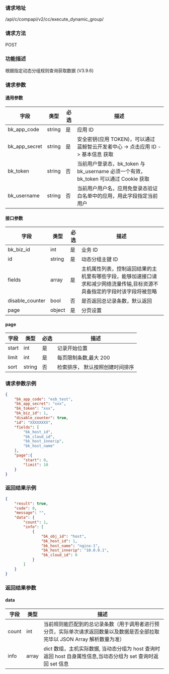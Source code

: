 
### 请求地址

/api/c/compapi/v2/cc/execute_dynamic_group/



### 请求方法

POST


### 功能描述

根据指定动态分组规则查询获取数据 (V3.9.6)

### 请求参数


#### 通用参数

| 字段 | 类型 | 必选 |  描述 |
|-----------|------------|--------|------------|
| bk_app_code  |  string    | 是 | 应用 ID     |
| bk_app_secret|  string    | 是 | 安全密钥(应用 TOKEN)，可以通过 蓝鲸智云开发者中心 -&gt; 点击应用 ID -&gt; 基本信息 获取 |
| bk_token     |  string    | 否 | 当前用户登录态，bk_token 与 bk_username 必须一个有效，bk_token 可以通过 Cookie 获取 |
| bk_username  |  string    | 否 | 当前用户用户名，应用免登录态验证白名单中的应用，用此字段指定当前用户 |

#### 接口参数

| 字段      |  类型      | 必选   |  描述      |
|-----------|------------|--------|------------|
| bk_biz_id |  int     | 是     | 业务 ID |
| id        |  string     | 是     | 动态分组主键 ID |
| fields    |  array   | 是     | 主机属性列表，控制返回结果的主机里有哪些字段，能够加速接口请求和减少网络流量传输,目标资源不具备指定的字段时该字段将被忽略 |
| disable_counter |  bool | 否     | 是否返回总记录条数，默认返回 |
| page     |  object     | 是     | 分页设置 |

#### page

| 字段      |  类型      | 必选   |  描述      |
|-----------|------------|--------|------------|
| start     |  int     | 是     | 记录开始位置 |
| limit     |  int     | 是     | 每页限制条数,最大 200 |
| sort     |  string   | 否     | 检索排序， 默认按照创建时间排序 |

### 请求参数示例

```json
{
    "bk_app_code": "esb_test",
    "bk_app_secret": "xxx",
    "bk_token": "xxx",
    "bk_biz_id": 1,
    "disable_counter": true,
    "id": "XXXXXXXX",
    "fields": [
        "bk_host_id",
        "bk_cloud_id",
        "bk_host_innerip",
        "bk_host_name"
    ],
    "page":{
        "start": 0,
        "limit": 10
    }
}
```

### 返回结果示例

```json
{
    "result": true,
    "code": 0,
    "message": "",
    "data": {
        "count": 1,
        "info": [
            {
                "bk_obj_id": "host",
                "bk_host_id": 1,
                "bk_host_name": "nginx-1",
                "bk_host_innerip": "10.0.0.1",
                "bk_cloud_id": 0
            }
        ]
    }
}
```

### 返回结果参数

#### data

| 字段      | 类型      | 描述      |
|-----------|-----------|-----------|
| count     | int | 当前规则能匹配到的总记录条数（用于调用者进行预分页，实际单次请求返回数量以及数据是否全部拉取完毕以 JSON Array 解析数量为准） |
| info      | array        | dict 数组，主机实际数据, 当动态分组为 host 查询时返回 host 自身属性信息,当动态分组为 set 查询时返回 set 信息 |